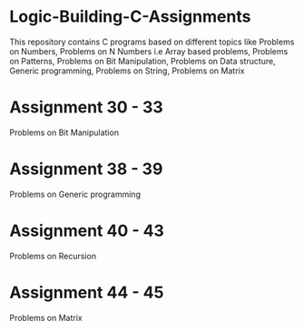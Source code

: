 # Logic-Building-C-Assignments

This repository contains C programs based on different topics like Problems on Numbers, Problems on N Numbers i.e Array based problems, Problems on Patterns, Problems on Bit Manipulation, Problems on Data structure, Generic programming, Problems on String, Problems on Matrix

# Assignment 30 - 33
  Problems on Bit Manipulation

# Assignment 38 - 39
  Problems on Generic programming

# Assignment 40 - 43
  Problems on Recursion

# Assignment 44 - 45
  Problems on Matrix

